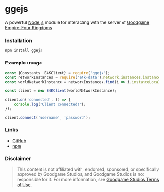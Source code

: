 # ggejs

A powerful [Node.js](https://nodejs.org) module for interacting with the server
of [Goodgame Empire: Four Kingdoms](https://play.google.com/store/apps/details?id=air.com.goodgamestudios.empirefourkingdoms)

### Installation

```sh-session
npm install ggejs
```

### Example usage

```js
const {Constants, E4KClient} = require('ggejs');
const networkInstances = require('e4k-data').network.instances.instance;
const worldNetworkInstance = networkInstances.find(i => i.instanceLocaId === "generic_country_world");

const client = new E4KClient(worldNetworkInstance);

client.on('connected', () => {
    console.log("Client connected!");
});

client.connect('username', 'password');
```

### Links

- [GitHub](https://github.com/vanBrusselGames/ggejs)
- [npm](https://www.npmjs.com/package/ggejs)

### Disclaimer

> This content is not affiliated with, endorsed, sponsored, or specifically approved by Goodgame Studios, and Goodgame
> Studios is not responsible for it. For more information,
> see [Goodgame Studios Terms of Use](https://www.goodgamestudios.com/terms_en/#terms).
